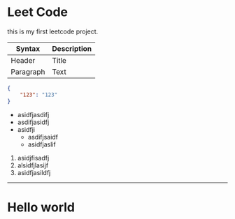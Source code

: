 # Leet Code
this is my first leetcode project.

| Syntax      | Description |
| ----------- | ----------- |
| Header      | Title       |
| Paragraph   | Text        |

```json
{
    "123": "123"
}
```
- asidfjasdifj
- asdifjasidfj
- asidfji
    - asdifjsaidf
    - asidfjaslif

1. asidjfisadfj
1. alsidfjlasijf
1. asidfjasildfj

----

# Hello world